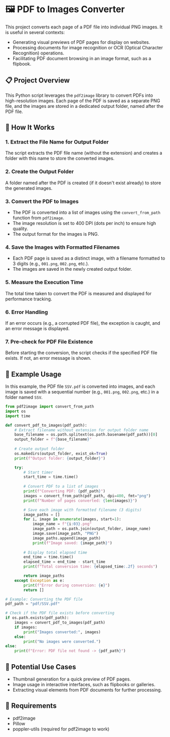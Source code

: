 # 🖼️ PDF to Images Converter

This project converts each page of a PDF file into individual PNG images. It is useful in several contexts:

- Generating visual previews of PDF pages for display on websites.
- Processing documents for image recognition or OCR (Optical Character Recognition) operations.
- Facilitating PDF document browsing in an image format, such as a flipbook.

## 📋 Project Overview

This Python script leverages the `pdf2image` library to convert PDFs into high-resolution images. Each page of the PDF is saved as a separate PNG file, and the images are stored in a dedicated output folder, named after the PDF file.

## 🚀 How It Works

### 1. Extract the File Name for Output Folder
The script extracts the PDF file name (without the extension) and creates a folder with this name to store the converted images.

### 2. Create the Output Folder
A folder named after the PDF is created (if it doesn't exist already) to store the generated images.

### 3. Convert the PDF to Images
- The PDF is converted into a list of images using the `convert_from_path` function from `pdf2image`.
- The image resolution is set to 400 DPI (dots per inch) to ensure high quality.
- The output format for the images is PNG.

### 4. Save the Images with Formatted Filenames
- Each PDF page is saved as a distinct image, with a filename formatted to 3 digits (e.g., `001.png`, `002.png`, etc.).
- The images are saved in the newly created output folder.

### 5. Measure the Execution Time
The total time taken to convert the PDF is measured and displayed for performance tracking.

### 6. Error Handling
If an error occurs (e.g., a corrupted PDF file), the exception is caught, and an error message is displayed.

### 7. Pre-check for PDF File Existence
Before starting the conversion, the script checks if the specified PDF file exists. If not, an error message is shown.

## 📂 Example Usage

In this example, the PDF file `SSV.pdf` is converted into images, and each image is saved with a sequential number (e.g., `001.png`, `002.png`, etc.) in a folder named `SSV`.

```python
from pdf2image import convert_from_path
import os
import time

def convert_pdf_to_images(pdf_path):
    # Extract filename without extension for output folder name
    base_filename = os.path.splitext(os.path.basename(pdf_path))[0]
    output_folder = f"{base_filename}"
    
    # Create output folder
    os.makedirs(output_folder, exist_ok=True)
    print(f"Output folder: {output_folder}")

    try:
        # Start timer
        start_time = time.time()
        
        # Convert PDF to a list of images
        print(f"Converting PDF: {pdf_path}")
        images = convert_from_path(pdf_path, dpi=400, fmt="png")
        print(f"Number of pages converted: {len(images)}")

        # Save each image with formatted filename (3 digits)
        image_paths = []
        for i, image in enumerate(images, start=1):
            image_name = f"{i:03}.png"
            image_path = os.path.join(output_folder, image_name)
            image.save(image_path, "PNG")
            image_paths.append(image_path)
            print(f"Image saved: {image_path}")
        
        # Display total elapsed time
        end_time = time.time()
        elapsed_time = end_time - start_time
        print(f"Total conversion time: {elapsed_time:.2f} seconds")

        return image_paths
    except Exception as e:
        print(f"Error during conversion: {e}")
        return []

# Example: Converting the PDF file
pdf_path = "pdf/SSV.pdf"

# Check if the PDF file exists before converting
if os.path.exists(pdf_path):
    images = convert_pdf_to_images(pdf_path)
    if images:
        print("Images converted:", images)
    else:
        print("No images were converted.")
else:
    print(f"Error: PDF file not found -> {pdf_path}")
```

## 🔧 Potential Use Cases

- Thumbnail generation for a quick preview of PDF pages.
- Image usage in interactive interfaces, such as flipbooks or galleries.
- Extracting visual elements from PDF documents for further processing.

## 📑 Requirements

- pdf2image
- Pillow
- poppler-utils (required for pdf2image to work)
